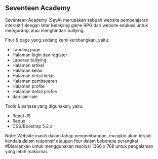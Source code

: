 ## Seventeen Academy

Seventeen Academy (SevA) merupakan sebuah website pembelajaran interaktif dengan latar belakang game RPG dan website edukasi untuk mengurangi atau menghindari bullying.

Fitur & page yang sedang kami kembangkan, yaitu:
* Landing page
* Halaman login dan register
* Laporan bullying
* Halaman artikel
* Halaman kelas
* Halaman detail kelas
* Halaman pembayaran
* Halaman profile
* Halaman detail profile
* dan lain-lain

Tools & bahasa yang digunakan, yaitu:
* React JS
* Redux
* CSS/Boostrap 5.2.x

Note: Website masih dalam tahap pengembangan, mungkin akan terjadi kendala dalam responsif ataupun fitur dalam beberapa perangkat.
#Disarankan untuk menggunakan resolusi 1366 x 768 untuk pengalaman yang lebih maksimaL
